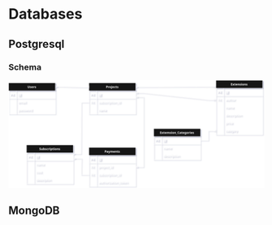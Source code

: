 # Databases

## Postgresql

### Schema

![A schema definition which contains all the tables and their columns.](./attachments/postgresql_schema.svg "Schema for PostgreSQL")

## MongoDB
